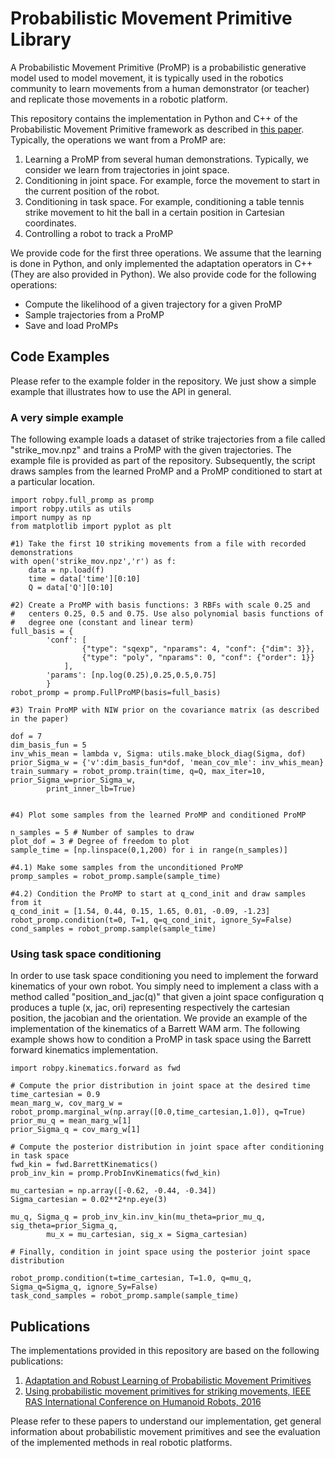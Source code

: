 Probabilistic Movement Primitive Library
========================================

A Probabilistic Movement Primitive (ProMP) is a probabilistic generative model used to model movement, it is typically
used in the robotics community to learn movements from a human demonstrator (or teacher) and replicate those
movements in a robotic platform.

This repository contains the implementation in Python and C++ of the Probabilistic Movement Primitive framework as
described in [this paper](https://arxiv.org/pdf/1808.10648.pdf). Typically, the operations we want from a ProMP
are:

1) Learning a ProMP from several human demonstrations. Typically, we consider we learn from trajectories in joint 
space.
2) Conditioning in joint space. For example, force the movement to start in the current position of the robot.
3) Conditioning in task space. For example, conditioning a table tennis strike movement to hit the ball in a
certain position in Cartesian coordinates.
4) Controlling a robot to track a ProMP

We provide code for the first three operations. We assume that the learning is done in Python, and only implemented
the adaptation operators in C++ (They are also provided in Python). We also provide code for the following operations:

* Compute the likelihood of a given trajectory for a given ProMP
* Sample trajectories from a ProMP
* Save and load ProMPs

Code Examples
-------------

Please refer to the example folder in the repository. We just show a simple example
that illustrates how to use the API in general. 

### A very simple example

The following example loads a dataset of strike trajectories from a file called 
"strike_mov.npz" and trains a ProMP with the given trajectories. The example
file is provided as part of the repository. Subsequently, the script draws samples
from the learned ProMP and a ProMP conditioned to start at a particular location.

```
import robpy.full_promp as promp
import robpy.utils as utils
import numpy as np
from matplotlib import pyplot as plt

#1) Take the first 10 striking movements from a file with recorded demonstrations
with open('strike_mov.npz','r') as f:
    data = np.load(f)
    time = data['time'][0:10]
    Q = data['Q'][0:10]

#2) Create a ProMP with basis functions: 3 RBFs with scale 0.25 and 
#   centers 0.25, 0.5 and 0.75. Use also polynomial basis functions of 
#   degree one (constant and linear term)
full_basis = {
        'conf': [
                {"type": "sqexp", "nparams": 4, "conf": {"dim": 3}},
                {"type": "poly", "nparams": 0, "conf": {"order": 1}}
            ],
        'params': [np.log(0.25),0.25,0.5,0.75]
        }
robot_promp = promp.FullProMP(basis=full_basis)

#3) Train ProMP with NIW prior on the covariance matrix (as described in the paper)

dof = 7
dim_basis_fun = 5
inv_whis_mean = lambda v, Sigma: utils.make_block_diag(Sigma, dof)
prior_Sigma_w = {'v':dim_basis_fun*dof, 'mean_cov_mle': inv_whis_mean}
train_summary = robot_promp.train(time, q=Q, max_iter=10, prior_Sigma_w=prior_Sigma_w,
        print_inner_lb=True)


#4) Plot some samples from the learned ProMP and conditioned ProMP

n_samples = 5 # Number of samples to draw
plot_dof = 3 # Degree of freedom to plot
sample_time = [np.linspace(0,1,200) for i in range(n_samples)]

#4.1) Make some samples from the unconditioned ProMP
promp_samples = robot_promp.sample(sample_time)

#4.2) Condition the ProMP to start at q_cond_init and draw samples from it
q_cond_init = [1.54, 0.44, 0.15, 1.65, 0.01, -0.09, -1.23]
robot_promp.condition(t=0, T=1, q=q_cond_init, ignore_Sy=False)
cond_samples = robot_promp.sample(sample_time)
```

### Using task space conditioning

In order to use task space conditioning you need to implement the forward kinematics of your own robot.
You simply need to implement a class with a method called "position_and_jac(q)" that given a joint space
configuration q produces a tuple (x, jac, ori) representing respectively the cartesian position, the
jacobian and the orientation. We provide an example of the implementation of the kinematics of a Barrett
WAM arm. The following example shows how to condition a ProMP in task space using the Barrett forward
kinematics implementation.

```
import robpy.kinematics.forward as fwd

# Compute the prior distribution in joint space at the desired time
time_cartesian = 0.9
mean_marg_w, cov_marg_w = robot_promp.marginal_w(np.array([0.0,time_cartesian,1.0]), q=True)
prior_mu_q = mean_marg_w[1]
prior_Sigma_q = cov_marg_w[1]

# Compute the posterior distribution in joint space after conditioning in task space
fwd_kin = fwd.BarrettKinematics()
prob_inv_kin = promp.ProbInvKinematics(fwd_kin)

mu_cartesian = np.array([-0.62, -0.44, -0.34])
Sigma_cartesian = 0.02**2*np.eye(3) 

mu_q, Sigma_q = prob_inv_kin.inv_kin(mu_theta=prior_mu_q, sig_theta=prior_Sigma_q,
        mu_x = mu_cartesian, sig_x = Sigma_cartesian)

# Finally, condition in joint space using the posterior joint space distribution

robot_promp.condition(t=time_cartesian, T=1.0, q=mu_q, Sigma_q=Sigma_q, ignore_Sy=False)
task_cond_samples = robot_promp.sample(sample_time)
```

Publications
------------

The implementations provided in this repository are based on the following publications:

1) [Adaptation and Robust Learning of Probabilistic Movement Primitives](https://arxiv.org/pdf/1808.10648.pdf)
2) [Using probabilistic movement primitives for striking movements, IEEE RAS International 
Conference on Humanoid Robots, 2016](https://ieeexplore.ieee.org/abstract/document/7803322/)

Please refer to these papers to understand our implementation, get general information about
probabilistic movement primitives and see the evaluation of the implemented methods in real
robotic platforms.



